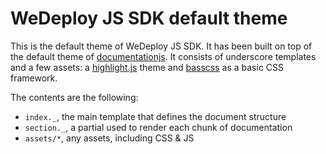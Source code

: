 # WeDeploy JS SDK default theme

This is the default theme of WeDeploy JS SDK. It has been built on top of the default theme of [documentationjs](https://github.com/documentationjs).
It consists of underscore templates and a few assets: a [highlight.js](https://highlightjs.org/)
theme and [basscss](http://www.basscss.com/) as a basic CSS framework.

The contents are the following:

* `index._`, the main template that defines the document structure
* `section._`, a partial used to render each chunk of documentation
* `assets/*`, any assets, including CSS & JS
